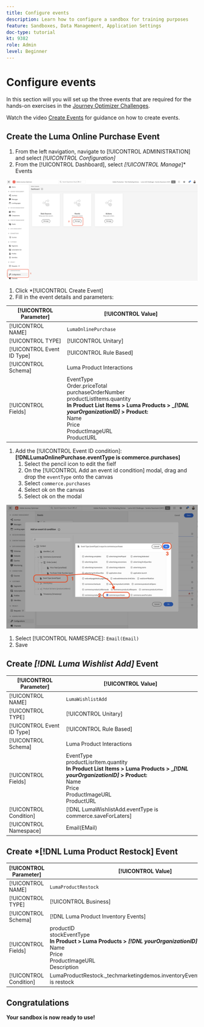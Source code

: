 ```yaml
---
title: Configure events
description: Learn how to configure a sandbox for training purposes 
feature: Sandboxes, Data Management, Application Settings
doc-type: tutorial
kt: 9382
role: Admin
level: Beginner
---
```


# Configure events

In this section will you will set up the three events that are required for the hands-on exercises in the [Journey Optimizer Challenges](/help/challenges/introduction-and-pre-requisites.md).

Watch the video [Create Events](/help/set-up-journeys/create-events.md) for guidance on how to create events.

## Create the Luma Online Purchase Event

1. From the left navigation, navigate to [!UICONTROL ADMINISTRATION] and select *[!UICONTROL Configuration]*
2. From the [!UICONTROL Dashboard], select *[!UICONTROL Manage*]* Events

![Manage events](assets/create-events.png)

1. Click *[!UICONTROL Create Event]
1. Fill in the event details and parameters:

 |[!UICONTROL Parameter] |[!UICONTROL Value]|
   |-------------|-----------|
   | [!UICONTROL NAME]|`LumaOnlinePurchase`|
   | [!UICONTROL TYPE]| [!UICONTROL Unitary] |
  |[!UICONTROL Event ID Type]|[!UICONTROL Rule Based]
  | [!UICONTROL Schema]| Luma Product Interactions
| [!UICONTROL Fields]| EventType <br>Order.priceTotal<br>purchaseOrderNumber<br>productListItems.quantity<br><b>In Product List Items > Luma Products > _*[!DNL yourOrganizationID]* > Product:</b> <br> Name<br>Price<br> ProductImageURL<br>ProductURL|

1. Add the [!UICONTROL Event ID condition]: **[!DNLLumaOnlinePurchase.eventType is commerce.purchases]**
   1. Select the pencil icon to edit the fielf
   2. On the [!UICONTROL Add an event id condition] modal, drag and drop the `eventType` onto the canvas
   3. Select `commerce.purchases`
   4. Select ok on the canvas
   5. Select ok on the modal 

![Add event condition](/help/tutorial-configure-a-training-sandbox/assets/Event-lumaOnlinePurchase-condition-1.png)

1. Select [!UICONTROL NAMESPACE]: `Email(Email)`
1. Save

## Create *[!DNL Luma Wishlist Add]* Event

[!UICONTROL Parameter] |[!UICONTROL Value]|
   |-------------|-----------|
   | [!UICONTROL NAME]|`LumaWishlistAdd`|
   | [!UICONTROL TYPE]| [!UICONTROL Unitary] |
  |[!UICONTROL Event ID Type]|[!UICONTROL Rule Based]
  | [!UICONTROL Schema]| Luma Product Interactions
| [!UICONTROL Fields]| EventType<br>productLisrItem.quantity<br><b>In Product List Items > Luma Products > _*[!DNL yourOrganizationID]* > Product:</b> <br>Name<br>Price<br> ProductImageURL<br>ProductURL|
|[!UICONTROL Condition]| [!DNL LumaWishlistAdd.eventType is commerce.saveForLaters]|
|[!UICONTROL Namespace]| Email(EMail)|

## Create *[!DNL Luma Product Restock] Event

[!UICONTROL Parameter] |[!UICONTROL Value]|
   |-------------|-----------|
   | [!UICONTROL NAME]|`LumaProductRestock`|
   | [!UICONTROL TYPE]| [!UICONTROL Business] |
  | [!UICONTROL Schema]| [!DNL Luma Product Inventory Events]|
| [!UICONTROL Fields]| productID <br> stockEventType<br><b>In Product > Luma Products > *[!DNL yourOrganizationID]* > Product:</b> <br>Name<br>Price<br> ProductImageURL<br>Description|
|[!UICONTROL Condition]| LumaProductRestock._techmarketingdemos.inventoryEvent.stockEventType is restock|


## Congratulations

**Your sandbox is now ready to use!**
